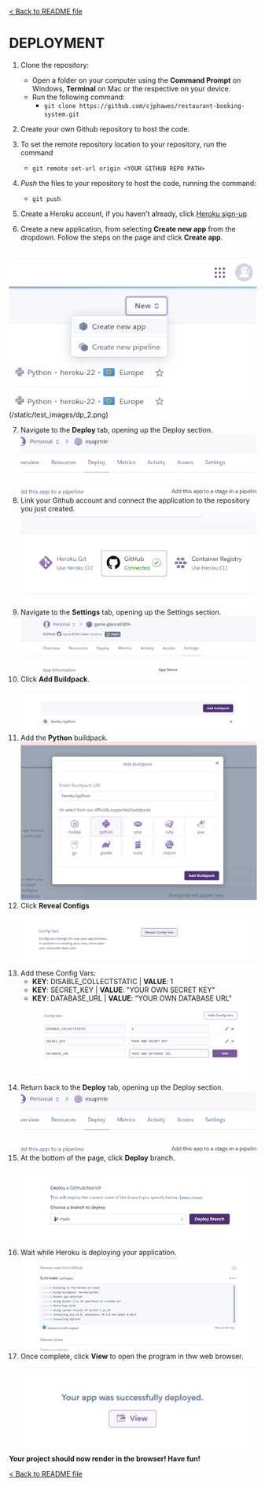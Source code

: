 [&lt; Back to README file](/README.md)

# DEPLOYMENT

1. Clone the repository:
    -   Open a folder on your computer using the **Command Prompt** on Windows, **Terminal** on Mac or the respective on your device.
    -   Run the following command:
        -   `git clone https://github.com/cjphawes/restaurant-booking-system.git`

2. Create your own Github repository to host the code.
3. To set the remote repository location to your repository, run the command
    -   `git remote set-url origin <YOUR GITHUB REPO PATH>`
4. _Push_ the files to your repository to host the code, running the command:
    -   `git push`
5. Create a Heroku account, if you haven't already, click [Heroku sign-up](https://signup.heroku.com/?utm_source=google&utm_medium=paid_search&utm_campaign=emea_heraw&utm_content=general-branded-search-rsa&utm_term=heroku%20deploy&utm_source_platform=GoogleAds&gad_source=1&gclid=CjwKCAjw3624BhBAEiwAkxgTOnW3NMOV1WnmmRl3waphvbeJMziUKDW38F0Dy3uLfBJLsjNUm-vZdxoCp9MQAvD_BwE)
6. Create a new application, from selecting **Create new app** from the dropdown. Follow the steps on the page and click **Create app**.

![Create an app on Heroku](/static/test_images/dp_1.png)(/static/test_images/dp_2.png)

7. Navigate to the **Deploy** tab, opening up the Deploy section.
![Deploy tab on Heroku](/static/test_images/dp_3.png)
8. Link your Github account and connect the application to the repository you just created.
![Connect Github account](/static/test_images/dp_4.png)
9. Navigate to the **Settings** tab, opening up the Settings section.
![Settings tab on Heroku](/static/test_images/dp_10.png)
10. Click **Add Buildpack**.
![Add buildpack](/static/test_images/dp_12.png)
11. Add the **Python** buildpack.
![Adding python buildpack](/static/test_images/dp_5.png)
12. Click **Reveal Configs**
![Reveal config vars](/static/test_images/dp_11.png)
13. Add these Config Vars:
    -   **KEY**: DISABLE_COLLECTSTATIC | **VALUE**: 1
    -   **KEY**: SECRET_KEY | **VALUE**: "YOUR OWN SECRET KEY"
    -   **KEY**: DATABASE_URL | **VALUE**: "YOUR OWN DATABASE URL"
![Adding config vars](/static/test_images/dp_6.png)
14. Return back to the **Deploy** tab, opening up the Deploy section.
![Deploy tab on Heroku](/static/test_images/dp_3.png)
15. At the bottom of the page, click **Deploy** branch.
![Deploy button](/static/test_images/dp_7.png)
16. Wait while Heroku is deploying your application.
![Awaiting deployment of project](/static/test_images/dp_8.png)
17. Once complete, click **View** to open the program in thw web browser.
![Deploy the project](/static/test_images/dp_9.png)

**Your project should now render in the browser! Have fun!**

[&lt; Back to README file](/README.md)